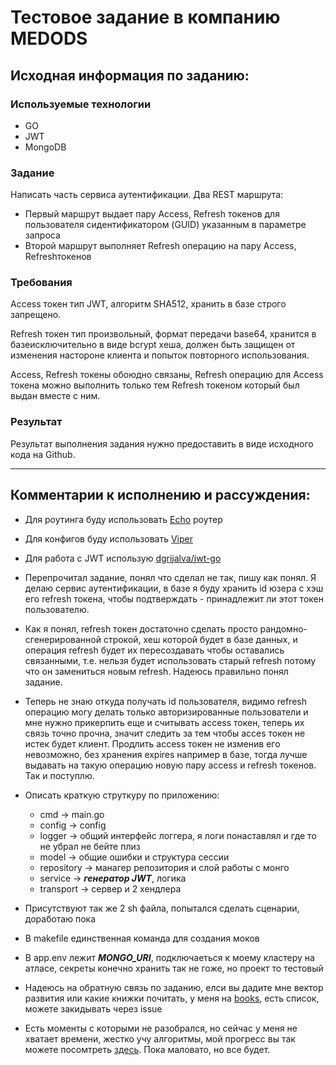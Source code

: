 # Тестовое задание в компанию MEDODS

## Исходная информация по заданию:

### Используемые технологии
- GO
- JWT
- MongoDB

### Задание
Написать часть сервиса аутентификации.
Два REST маршрута:
- Первый маршрут выдает пару Access, Refresh токенов для пользователя сидентификатором (GUID) указанным в параметре запроса
- Второй маршрут выполняет Refresh операцию на пару Access, Refreshтокенов

### Требования
Access токен тип JWT, алгоритм SHA512, хранить в базе строго запрещено.

Refresh токен тип произвольный, формат передачи base64, хранится в базеисключительно в виде bcrypt хеша, должен быть защищен от изменения настороне клиента и попыток повторного использования.

Access, Refresh токены обоюдно связаны, Refresh операцию для Access токена можно выполнить только тем Refresh токеном который был выдан вместе с ним.

### Результат
Результат выполнения задания нужно предоставить в виде исходного кода на Github.

---

## Комментарии к исполнению и рассуждения:
- Для роутинга буду использовать [Echo](https://echo.labstack.com/) роутер
- Для конфигов буду использовать [Viper](https://github.com/ory/viper)
- Для работа с JWT использую [dgrijalva/jwt-go](https://github.com/dgrijalva/jwt-go)

- Перепрочитал задание, понял что сделал не так, пишу как понял.
Я делаю сервис аутентификации, в базе я буду хранить id юзера с хэш его refresh токена, чтобы подтверждать - принадлежит ли этот токен пользователю.
- Как я понял, refresh токен достаточно сделать просто рандомно-сгенерированной строкой, хеш которой будет в базе данных, и операция refresh будет их пересоздавать чтобы оставались связанными, т.е. нельзя будет использовать старый refresh потому что он замениться новым refresh. Надеюсь правильно понял задание.

- Теперь не знаю откуда получать id пользователя, видимо refresh операцию могу делать только авторизированные пользователи и мне нужно прикерпить еще и считывать access токен, теперь их связь точно прочна, значит следить за тем чтобы acces токен не истек будет клиент. Продлить access токен не изменив его невозможно, без хранения expires например в базе, тогда лучше выдавать на такую операцию новую пару access и refresh токенов. Так и поступлю.

- Описать краткую струткуру по приложению:
    - cmd -> main.go
    - config -> config
    - logger -> общий интерфейс логгера, я логи понаставлял и где то не убрал не бейте плиз
    - model -> общие ошибки и структура сессии
    - repository -> манагер репозитория и слой работы с монго
    - service -> ***генератор JWT***, логика
    - transport -> сервер и 2 хендлера

- Присутствуют так же 2 sh файла, попытался сделать сценарии, доработаю пока
- В makefile единственная команда для создания моков
- В app.env лежит ***MONGO_URI***, подключаеться к моему кластеру на атласе, секреты конечно хранить так не гоже, но проект то тестовый

- Надеюсь на обратную связь по заданию, елси вы дадите мне вектор развития или какие книжки почитать, у меня на [books](https://github.com/ynuraddi/prog-books), есть список, можете закидывать через issue
- Есть моменты с которыми не разобрался, но сейчас у меня не хватает времени, жестко учу алгоритмы, мой прогресс вы так можете посомтреть [здесь](https://github.com/ynuraddi/data-strutures). Пока маловато, но все будет.